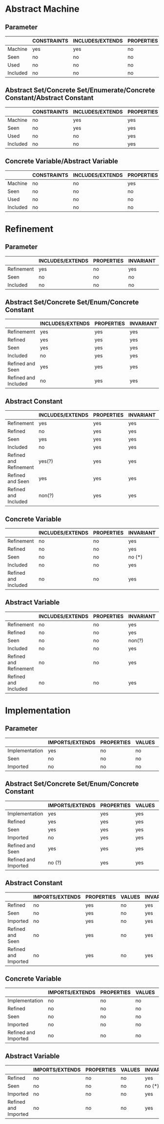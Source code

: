 # Abstract Machine

## Parameter

|| CONSTRAINTS | INCLUDES/EXTENDS | PROPERTIES | INVARIANT | OPERATIONS
---------|-----|-----|-----|-----|---
Machine  | yes | yes | no  | yes | yes
Seen     | no  | no  | no  | no  | no 
Used     | no  | no  | no  | yes | yes
Included | no  | no  | no  | no  | no 

## Abstract Set/Concrete Set/Enumerate/Concrete Constant/Abstract Constant

|| CONSTRAINTS | INCLUDES/EXTENDS | PROPERTIES | INVARIANT | OPERATIONS
---------|-----|-----|-----|-----|---
Machine  | no  | yes | yes | yes | yes
Seen     | no  | yes | yes | yes | yes
Used     | no  | no  | yes | yes | yes
Included | no  | no  | yes | yes | yes

## Concrete Variable/Abstract Variable

|| CONSTRAINTS | INCLUDES/EXTENDS | PROPERTIES | INVARIANT | OPERATIONS
---------|-----|-----|-----|-----|---
Machine  | no  | no  | yes | yes   | yes (rw)
Seen     | no  | no  | no  | no (*)| yes (ro)
Used     | no  | no  | no  | yes   | yes (ro)
Included | no  | no  | no  | yes   | yes (ro)

# Refinement

## Parameter

|| INCLUDES/EXTENDS | PROPERTIES | INVARIANT | ASSERT | OPERATIONS 
---------------------|-----|-----|-----------|--------|-----------
Refinement | yes | no  | yes | yes | yes
Seen       | no  | no  | no  | no  | no 
Included   | no  | no  | no  | no  | no 

## Abstract Set/Concrete Set/Enum/Concrete Constant

|| INCLUDES/EXTENDS | PROPERTIES | INVARIANT | ASSERT | OPERATIONS 
---------------------|-----|-----|-----------|--------|-----------
Refinememt           | yes | yes | yes | yes | yes
Refined              | yes | yes | yes | yes | yes
Seen                 | yes | yes | yes | yes | yes
Included             | no  | yes | yes | yes | yes
Refined and Seen     | yes | yes | yes | yes | yes
Refined and Included | no  | yes | yes | yes | yes

## Abstract Constant

|| INCLUDES/EXTENDS | PROPERTIES | INVARIANT | ASSERT | OPERATIONS 
---------------------|-----|-----|-----------|--------|-----------
Refinement | yes | yes | yes | yes | yes
Refined    | no  | yes | yes | yes | no 
Seen       | yes | yes | yes | yes | yes
Included   | no  | yes | yes | yes | yes
Refined and Refinement | yes(?) | yes | yes | yes | yes
Refined and Seen       | yes    | yes | yes | yes | yes
Refined and Included   | non(?) | yes | yes | yes | yes

## Concrete Variable

|| INCLUDES/EXTENDS | PROPERTIES | INVARIANT | ASSERT | OPERATIONS 
---------------------|-----|-----|-----------|--------|-----------
Refinement           | no  | no  | yes    | yes | yes (rw)
Refined              | no  | no  | yes    | yes | yes (rw)
Seen                 | no  | no  | no (*) | yes | yes (ro)
Included             | no  | no  | yes    | yes | yes (ro)
Refined and Included | no  | no  | yes    | yes | yes (ro)

## Abstract Variable

|| INCLUDES/EXTENDS | PROPERTIES | INVARIANT | ASSERT | OPERATIONS 
---------------------|-----|-----|-----------|--------|-----------
Refinement | no  | no  | yes    | yes | yes (rw)
Refined    | no  | no  | yes    | yes | no 
Seen       | no  | no  | non(?) | yes | yes (ro)
Included   | no  | no  | yes    | yes | non (ro)
Refined and Refinement | no  | no  | yes | yes | yes (rw)
Refined and Included   | no  | no  | yes | yes | yes (ro)
 
# Implementation

## Parameter

|| IMPORTS/EXTENDS | PROPERTIES | VALUES | INVARIANT | ASSERT/WHILE | LOCAL\_OPERATIONS | OPERATIONS 
-------------------|------------|--------|-----------|--------------|-------------------|-----------|---
Implementation | yes | no  | no  | yes | yes | yes | yes
Seen           | no  | no  | no  | no  | no  | no  | no 
Imported       | no  | no  | no  | no  | no  | no  | no 

## Abstract Set/Concrete Set/Enum/Concrete Constant

|| IMPORTS/EXTENDS | PROPERTIES | VALUES | INVARIANT | ASSERT/WHILE | LOCAL\_OPERATIONS | OPERATIONS 
-------------------|------------|--------|-----------|--------------|-------------------|-----------|---
Implementation | yes | yes | yes | yes | yes | yes | yes
Refined        | yes | yes | yes | yes | yes | yes | yes
Seen           | yes | yes | yes | yes | yes | yes | yes
Imported       | no  | yes | yes | yes | yes | yes | yes
Refined and Seen     | yes | yes | yes | yes | yes | yes | yes
Refined and Imported | no (?) | yes | yes | yes | yes | yes | yes

## Abstract Constant

|| IMPORTS/EXTENDS | PROPERTIES | VALUES | INVARIANT | ASSERT/WHILE | LOCAL\_OPERATIONS | OPERATIONS 
-------------------|------------|--------|-----------|--------------|-------------------|-----------|---
Refined              | no  | yes | no  | yes | yes | no     | no 
Seen                 | no  | yes | no  | yes | yes | yes    | no 
Imported             | no  | yes | no  | yes | yes | yes    | no 
Refined and Seen     | no  | yes | no  | yes | yes | yes(?) | no 
Refined and Imported | no  | yes | no  | yes | yes | yes(?) | no 

## Concrete Variable

|| IMPORTS/EXTENDS | PROPERTIES | VALUES | INVARIANT | ASSERT/WHILE | LOCAL\_OPERATIONS | OPERATIONS 
-------------------|------------|--------|-----------|--------------|-------------------|-----------|---
Implementation       | no  | no  | no  | yes    | yes | yes (rw) | yes (rw)
Refined              | no  | no  | no  | yes    | yes | yes (rw) | yes (rw)
Seen                 | no  | no  | no  | no (*) | yes | yes (ro) | yes (ro)
Imported             | no  | no  | no  | yes    | yes | yes (rw) | yes (ro)
Refined and Imported | no  | no  | no  | yes    | yes | yes (rw) | yes (ro)

## Abstract Variable

|| IMPORTS/EXTENDS | PROPERTIES | VALUES | INVARIANT | ASSERT/WHILE | LOCAL\_OPERATIONS | OPERATIONS 
-------------------|------------|--------|-----------|--------------|-------------------|-----------|---
Refined              | no  | no  | no  | yes   | yes | no     | no 
Seen                 | no  | no  | no  | no (*)| yes | yes (ro) | no 
Imported             | no  | no  | no  | yes   | yes | yes (rw) | no 
Refined and Imported | no  | no  | no  | yes   | yes | yes (rw) | no 
